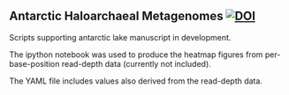 ## Antarctic Haloarchaeal Metagenomes [![DOI](https://zenodo.org/badge/106230619.svg)](https://zenodo.org/badge/latestdoi/106230619)

Scripts supporting antarctic lake manuscript in development.

The ipython notebook was used to produce the heatmap figures from per- base-position read-depth data (currently not included).

The YAML file includes values also derived from the read-depth data.
